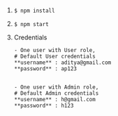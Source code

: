 1. ```$ npm install```
2. ```$ npm start```
3. Credentials

       - One user with User role,
	   # Default User credentials
	   **username** : aditya@gmail.com
	   **password** : ap123


       - One user with Admin role,
	   # Default Admin credentials
	   **username** : h@gmail.com
	   **password** : h123
